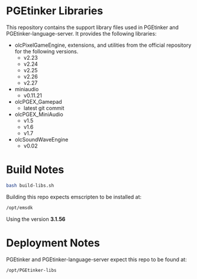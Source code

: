 # PGEtinker Libraries

This repository contains the support library files used in PGEtinker and PGEtinker-language-server. It provides the following libraries:

* olcPixelGameEngine, extensions, and utilities from the official repository for the following versions.
    * v2.23
    * v2.24
    * v2.25
    * v2.26
    * v2.27
* miniaudio
    * v0.11.21
* olcPGEX_Gamepad
    * latest git commit
* olcPGEX_MiniAudio
    * v1.5
    * v1.6
    * v1.7
* olcSoundWaveEngine
    * v0.02

# Build Notes

```bash
bash build-libs.sh
```

Building this repo expects emscripten to be installed at:

```bash
/opt/emsdk
```

Using the version **3.1.56**




# Deployment Notes

PGEtinker and PGEtinker-language-server expect this repo to be found at:

```bash
/opt/PGEtinker-libs
```

